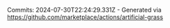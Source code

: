 Commits: 2024-07-30T22:24:29.331Z - Generated via https://github.com/marketplace/actions/artificial-grass
<br>
